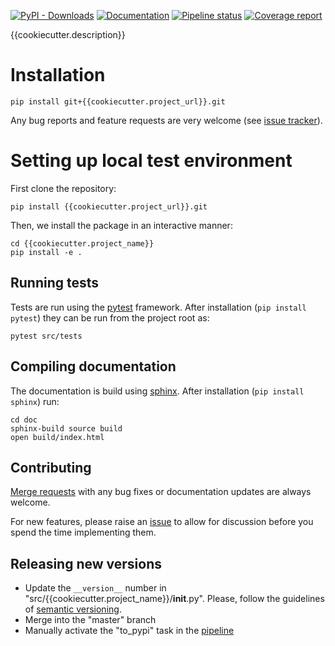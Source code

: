 [![PyPI - Downloads](https://img.shields.io/pypi/dm/{{cookiecutter.project_name}})](https://pypi.org/project/{{cookiecutter.project_name}}/)
[![Documentation](https://img.shields.io/badge/Documentation-{{cookiecutter.project_name}}-blue)]({{cookiecutter.documentation_url}})
[![Pipeline status]({{cookiecutter.project_url}}/badges/master/pipeline.svg)]({{cookiecutter.project_url}}/-/pipelines/latest)
[![Coverage report]({{cookiecutter.project_url}}}}/badges/master/coverage.svg)]({{cookiecutter.documentation_url}}/htmlcov)

{{cookiecutter.description}}

# Installation
```shell
pip install git+{{cookiecutter.project_url}}.git
```

Any bug reports and feature requests are very welcome (see [issue tracker]({{cookiecutter.project_url}}/-/issues)).

# Setting up local test environment
First clone the repository:
```shell
pip install {{cookiecutter.project_url}}.git
```

Then, we install the package in an interactive manner:
```shell
cd {{cookiecutter.project_name}}
pip install -e .
```

## Running tests
Tests are run using the [pytest](https://docs.pytest.org) framework. After installation (`pip install pytest`) they can be run from the project root as:
```shell
pytest src/tests
```

## Compiling documentation
The documentation is build using [sphinx](https://www.sphinx-doc.org/en/master/). After installation (`pip install sphinx`) run:
```shell
cd doc
sphinx-build source build
open build/index.html
```

## Contributing
[Merge requests]({{cookiecutter.project_url}}/-/merge_requests) with any bug fixes or documentation updates are always welcome. 

For new features, please raise an [issue]({{cookiecutter.project_url}}/-/issues) to allow for discussion before you spend the time implementing them.

## Releasing new versions
- Update the `__version__` number in "src/{{cookiecutter.project_name}}/__init__.py". Please, follow the guidelines of [semantic versioning](https://semver.org/).
- Merge into the "master" branch
- Manually activate the "to_pypi" task in the [pipeline]({{cookiecutter.project_url}}/-/pipelines/latest)



